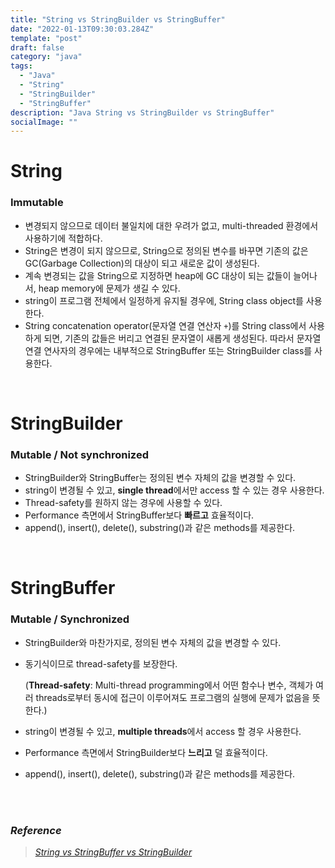 ```yaml
---
title: "String vs StringBuilder vs StringBuffer"
date: "2022-01-13T09:30:03.284Z"
template: "post"
draft: false
category: "java"
tags:
  - "Java"
  - "String"
  - "StringBuilder"
  - "StringBuffer"
description: "Java String vs StringBuilder vs StringBuffer"
socialImage: ""
---
```


# String

### Immutable
- 변경되지 않으므로 데이터 불일치에 대한 우려가 없고, multi-threaded 환경에서 사용하기에 적합하다.
- String은 변경이 되지 않으므로, String으로 정의된 변수를 바꾸면 기존의 값은 GC(Garbage Collection)의 대상이 되고 새로운 값이 생성된다.
- 계속 변경되는 값을 String으로 지정하면 heap에 GC 대상이 되는 값들이 늘어나서, heap memory에 문제가 생길 수 있다.
- string이 프로그램 전체에서 일정하게 유지될 경우에, String class object를 사용한다.
- String concatenation operator(문자열 연결 연산자 `+`)를 String class에서 사용하게 되면, 기존의 값들은 버리고 연결된 문자열이 새롭게 생성된다. 따라서 문자열 연결 연사자의 경우에는 내부적으로 StringBuffer 또는 StringBuilder class를 사용한다.

<br>

# StringBuilder

### Mutable / Not synchronized
- StringBuilder와 StringBuffer는 정의된 변수 자체의 값을 변경할 수 있다.
- string이 변경될 수 있고, **single thread**에서만 access 할 수 있는 경우 사용한다.
- Thread-safety를 원하지 않는 경우에 사용할 수 있다.
- Performance 측면에서 StringBuffer보다 **빠르고** 효율적이다.
- append(), insert(), delete(), substring()과 같은 methods를 제공한다.
    
<br>    

# StringBuffer

### Mutable / Synchronized
- StringBuilder와 마찬가지로, 정의된 변수 자체의 값을 변경할 수 있다.
- 동기식이므로 thread-safety를 보장한다.
    
    (**Thread-safety**: Multi-thread programming에서 어떤 함수나 변수, 객체가 여러 threads로부터 동시에 접근이 이루어져도 프로그램의 실행에 문제가 없음을 뜻한다.)
    
- string이 변경될 수 있고, **multiple threads**에서 access 할 경우 사용한다.
- Performance 측면에서 StringBuilder보다 **느리고** 덜 효율적이다.
- append(), insert(), delete(), substring()과 같은 methods를 제공한다.

<br>
<br>

### _Reference_ 
>[_String vs StringBuffer vs StringBuilder_](https://www.journaldev.com/538/string-vs-stringbuffer-vs-stringbuilder)